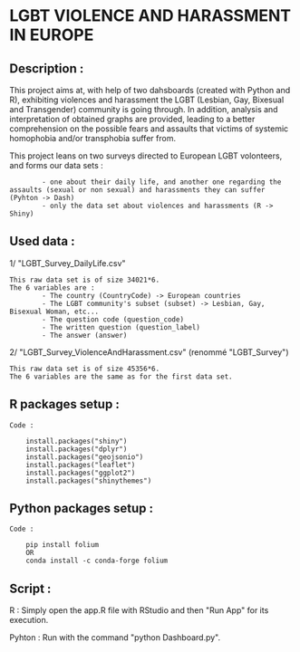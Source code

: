 # LGBT VIOLENCE AND HARASSMENT IN EUROPE

## Description :

  This project aims at, with help of two dahsboards (created with Python and R), exhibiting violences and harassment the LGBT (Lesbian, Gay, Bixesual and Transgender) community is going through. In addition, analysis and interpretation of obtained graphs are provided, leading to a better comprehension on the possible fears and assaults that victims of systemic homophobia and/or transphobia suffer from.
  
  This project leans on two surveys directed to European LGBT volonteers, and forms our data sets :
  
            - one about their daily life, and another one regarding the assaults (sexual or non sexual) and harassments they can suffer (Pyhton -> Dash)
            - only the data set about violences and harassments (R -> Shiny)

## Used data :

1/ "LGBT_Survey_DailyLife.csv" 

    This raw data set is of size 34021*6.
    The 6 variables are :
            - The country (CountryCode) -> European countries
            - The LGBT community's subset (subset) -> Lesbian, Gay, Bisexual Woman, etc...
            - The question code (question_code)
            - The written question (question_label)
            - The answer (answer)

2/ "LGBT_Survey_ViolenceAndHarassment.csv" (renommé "LGBT_Survey")
    
    This raw data set is of size 45356*6.
    The 6 variables are the same as for the first data set.

## R packages setup :

    Code : 
        
        install.packages("shiny")
        install.packages("dplyr")
        install.packages("geojsonio")
        install.packages("leaflet")
        install.packages("ggplot2")
        install.packages("shinythemes")

## Python packages setup :

    Code : 
        
        pip install folium
        OR
        conda install -c conda-forge folium
    
## Script :

R : Simply open the app.R file with RStudio and then "Run App" for its execution.

Pyhton : Run with the command "python Dashboard.py".

